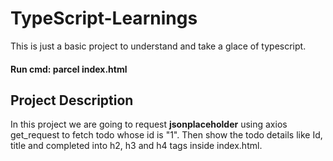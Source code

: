 # TypeScript-Learnings
This is just a basic project to understand and take a glace of typescript.

#### Run cmd: parcel index.html

## Project Description
In this project we are going to request __jsonplaceholder__ using axios get_request to fetch todo whose id is "1".
Then show the todo details like Id, title and completed into h2, h3 and h4 tags inside index.html.

